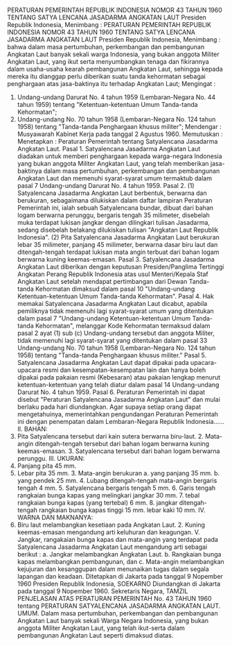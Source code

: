  PERATURAN PEMERINTAH REPUBLIK INDONESIA NOMOR 43 TAHUN 1960 TENTANG SATYA LENCANA JASADARMA ANGKATAN LAUT Presiden Republik Indonesia, Menimbang : PERATURAN PEMERINTAH REPUBLIK INDONESIA NOMOR 43 TAHUN 1960 TENTANG SATYA LENCANA JASADARMA ANGKATAN LAUT Presiden Republik Indonesia, Menimbang : bahwa dalam masa pertumbuhan, perkembangan dan pembangunan Angkatan Laut banyak sekali warga Indonesia, yang bukan anggota Militer Angkatan Laut, yang ikut serta menyumbangkan tenaga dan fikirannya dalam usaha-usaha kearah pembangunan Angkatan Laut, sehingga kepada mereka itu dianggap perlu diberikan suatu tanda kehormatan sebagai penghargaan atas jasa-baktinya itu terhadap Angkatan Laut;
Mengingat :

1. Undang-undang Darurat No. 4 tahun 1959 (Lembaran-Negara No. 44 tahun 1959) tentang "Ketentuan-ketentuan Umum Tanda-tanda Kehormatan";
2. Undang-undang No. 70 tahun 1958 (Lembaran-Negara No. 124 tahun 1958) tentang "Tanda-tanda Penghargaan khusus militer"; Mendengar : Musyawarah Kabinet Kerja pada tanggal 2 Agustus 1960. Memutuskan : Menetapkan : Peraturan Pemerintah tentang Satyalencana Jasadarma Angkatan Laut. Pasal 1. Satyalencana Jasadarma Angkatan Laut diadakan untuk memberi penghargaan kepada warga-negara Indonesia yang bukan anggota Militer Angkatan Laut, yang telah memberikan jasa-baktinya dalam masa pertumbuhan, perkembangan dan pembangunan Angkatan Laut dan memenuhi syarat-syarat umum termaktub dalam pasal 7 Undang-undang Darurat No. 4 tahun 1959. Pasal 2. (1) Satyalencana Jasadarma Angkatan Laut berbentuk, berwarna dan berukuran, sebagaimana dilukiskan dalam daftar lampiran Peraturan Pemerintah ini, ialah sebuah Satyalencana bundar, dibuat dari bahan logam berwarna perunggu, bergaris tengah 35 milimeter, disebelah muka terdapat lukisan jangkar dengan dilingkari tulisan Jasadarma, sedang disebelah belakang dilukiskan tulisan "Angkatan Laut Republik Indonesia". (2) Pita Satyalencana Jasadarma Angkatan Laut berukuran lebar 35 milimeter, panjang 45 milimeter, berwarna dasar biru laut dan ditengah-tengah terdapat lukisan mata angin terbuat dari bahan logam berwarna kuning keemas-emasan. Pasal 3. Satyalencana Jasadarma Angkatan Laut diberikan dengan keputusan Presiden/Panglima Tertinggi Angkatan Perang Republik Indonesia atas usul Menteri/Kepala Staf Angkatan Laut setelah mendapat pertimbangan dari Dewan Tanda- tanda Kehormatan dimaksud dalam pasal 10 "Undang-undang Ketentuan-ketentuan Umum Tanda-tanda Kehormatan". Pasal 4. Hak memakai Satyalencana Jasadarma Angkatan Laut dicabut, apabila pemiliknya tidak memenuhi lagi syarat-syarat umum yang ditentukan dalam pasal 7 "Undang-undang Ketentuan-ketentuan Umum Tanda-tanda Kehormatan", melanggar Kode Kehormatan termaksud dalam pasal 2 ayat (1) sub (c) Undang-undang tersebut dan anggota Militer, tidak memenuhi lagi syarat-syarat yang ditentukan dalam pasal 33 Undang-undang No. 70 tahun 1958 (Lembaran-Negara No. 124 tahun 1958) tentang "Tanda-tanda Penghargaan khusus militer." Pasal 5. Satyalencana Jasadarma Angkatan Laut dapat dipakai pada upacara-upacara resmi dan kesempatan-kesempatan lain dan hanya boleh dipakai pada pakaian resmi (Kebesaran) atau pakaian lengkap menurut ketentuan-ketentuan yang telah diatur dalam pasal 14 Undang-undang Darurat No. 4 tahun 1959. Pasal 6. Peraturan Pemerintah ini dapat disebut "Peraturan Satyalencana Jasadarma Angkatan Laut" dan mulai berlaku pada hari diundangkan. Agar supaya setiap orang dapat mengetahuinya, memerintahkan pengundangan Peraturan Pemerintah ini dengan penempatan dalam Lembaran-Negara Republik Indonesia...... II. BAHAN:
1. Pita Satyalencana tersebut dari kain sutera berwarna biru-laut. 2. Mata-angin ditengah-tengah tersebut dari bahan logam berwarna kuning keemas-emasan. 3. Satyalencana tersebut dari bahan logam berwarna perunggu. III. UKURAN:
1. Panjang pita 45 mm.
2. Lebar pita 35 mm. 3. Mata-angin berukuran a. yang panjang 35 mm. b. yang pendek 25 mm. 4. Lubang ditengah-tengah mata-angin bergaris tengah 4 mm. 5. Satyalencana bergaris tengah 5 mm. 6. Garis tengah rangkaian bunga kapas yang melingkari jangkar 30 mm. 7. tebal rangkaian bunga kapas (yang tertebal) 6 mm. 8. jangkar ditengah-tengah rangkaian bunga kapas tinggi 15 mm. lebar kaki 10 mm. IV. WARNA DAN MAKNANYA:
1. Biru laut melambangkan kesetiaan pada Angkatan Laut. 2. Kuning keemas-emasan mengandung arti keluhuran dan keagungan. V. Jangkar, rangakaian bunga kapas dan mata-angin yang terdapat pada Satyalencana Jasadarma Angkatan Laut mengandung arti sebagai berikut :
a. Jangkar melambangkan Angkatan Laut. b. Rangkaian bunga kapas melambangkan pembangunan, dan c. Mata-angin melambangkan kejujuran dan kesanggupan dalam menunaikan tugas dalam segala lapangan dan keadaan. Ditetapkan di Jakarta pada tanggal 9 Nopember 1960 Presiden Republik Indonesia, SOEKARNO Diundangkan di Jakarta pada tanggal 9 Nopember 1960. Sekretaris Negara, TAMZIL PENJELASAN ATAS PERATURAN PEMERINTAH No. 43 TAHUN 1960 tentang PERATURAN SATYALENCANA JASADARMA ANGKATAN LAUT. UMUM. Dalam masa pertumbuhan, perkembangan dan pembangunan Angkatan Laut banyak sekali Warga Negara Indonesia, yang bukan anggota Militer Angkatan Laut, yang telah ikut-serta dalam pembangunan Angkatan Laut seperti dimaksud diatas.